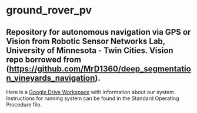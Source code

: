 # ground_rover_pv
Repository for autonomous navigation via GPS or Vision from Robotic Sensor Networks Lab, University of Minnesota - Twin Cities. Vision repo borrowed from (https://github.com/MrD1360/deep_segmentation_vineyards_navigation).
---
Here is a [Google Drive Workspace](https://drive.google.com/drive/folders/1vgze92wOaZxzAdFSBnMop36-tSNOr5rA?usp=sharing) with information about our system.
Instructions for running system can be found in the Standard Operating Procedure file.
